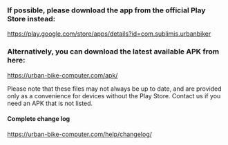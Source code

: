 ### If possible, please download the app from the official Play Store instead:

https://play.google.com/store/apps/details?id=com.sublimis.urbanbiker


### Alternatively, you can download the latest available APK from here:

https://urban-bike-computer.com/apk/

Please note that these files may not always be up to date, and are provided only as a convenience for devices without the Play Store.
Contact us if you need an APK that is not listed.


#### Complete change log

https://urban-bike-computer.com/help/changelog/
